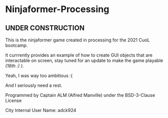 # Ninjaformer-Processing
## UNDER CONSTRUCTION
This is the ninjaformer game created in processing for the 2021 CuoL bootcamp.

It currrently provides an example of how to create GUI objects that are interactable on screen,
stay tuned for an update to make the game playable *(16th :) )*.

Yeah, I was way too ambitious :(

And I seriously need a rest.

Programmed by Captain ALM (Alfred Manville) under the BSD-3-Clause License

City Internal User Name: adck924
